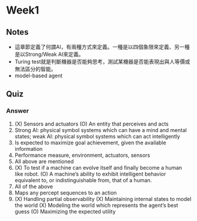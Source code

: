 # Week1

Notes
---

- 這章節定義了何謂AI，有兩種方式來定義。一種是以四個象限來定義、另一種是以Strong/Weak AI來定義。
- Turing test就是判斷機器是否能夠思考，測試某機器是否能表現出與人等價或無法區分的智能。
- model-based agent

Quiz
---

### Answer
1. (X) Sensors and actuators (O) An entity that perceives and acts
2. Strong AI: physical symbol systems which can have a mind and mental states; weak AI: physical symbol systems which can act intelligently
3. Is expected to maximize goal achievement, given the available information
4. Performance measure, environment, actuators, sensors
5. All above are mentioned
6. (X) To test if a machine can evolve itself and finally become a human like robot. (O) A machine’s ability to exhibit intelligent behavior equivalent to, or indistinguishable from, that of a human.
7. All of the above
8. Maps any percept sequences to an action
9. (X) Handling partial observability (X) Maintaining internal states to model the world (X) Modeling the world which represents the agent’s best guess (O) Maximizing the expected utility